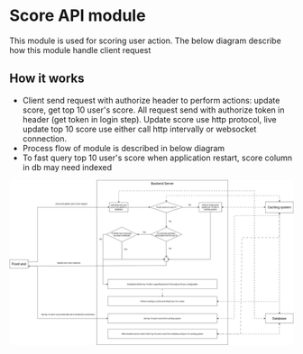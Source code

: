 # Score API module

This module is used for scoring user action. The below diagram describe how this module handle client request

## How it works

- Client send request with authorize header to perform actions: update score, get top 10 user's score. All request send with authorize token in header (get token in login step). Update score use http protocol, live update top 10 score use either call http intervally or websocket connection.
- Process flow of module is described in below diagram
- To fast query top 10 user's score when application restart, score column in db may need indexed

![Score API flow diagram](score_module.png)
